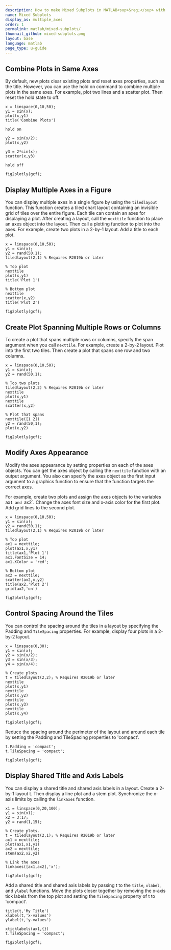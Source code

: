 ```yaml
---
description: How to make Mixed Subplots in MATLAB<sup>&reg;</sup> with Plotly.
name: Mixed Subplots
display_as: multiple_axes
order: 1
permalink: matlab/mixed-subplots/
thumnail_github: mixed-subplots.png
layout: base
language: matlab
page_type: u-guide
---
```



## Combine Plots in Same Axes

By default, new plots clear existing plots and reset axes properties, such as the title. However, you can use the hold on command to combine multiple plots in the same axes. For example, plot two lines and a scatter plot. Then reset the hold state to off.

```{matlab}
x = linspace(0,10,50);
y1 = sin(x);
plot(x,y1)
title('Combine Plots')

hold on

y2 = sin(x/2);
plot(x,y2)

y3 = 2*sin(x);
scatter(x,y3) 

hold off

fig2plotly(gcf);
```

<!--------------------- EXAMPLE BREAK ------------------------->

## Display Multiple Axes in a Figure

You can display multiple axes in a single figure by using the `tiledlayout` function. This function creates a tiled chart layout containing an invisible grid of tiles over the entire figure. Each tile can contain an axes for displaying a plot. After creating a layout, call the `nexttile` function to place an axes object into the layout. Then call a plotting function to plot into the axes. For example, create two plots in a 2-by-1 layout. Add a title to each plot.

```{matlab}
x = linspace(0,10,50);
y1 = sin(x);
y2 = rand(50,1);
tiledlayout(2,1) % Requires R2019b or later

% Top plot
nexttile
plot(x,y1)
title('Plot 1')

% Bottom plot
nexttile
scatter(x,y2)
title('Plot 2')

fig2plotly(gcf);
```

<!--------------------- EXAMPLE BREAK ------------------------->

## Create Plot Spanning Multiple Rows or Columns

To create a plot that spans multiple rows or columns, specify the span argument when you call `nexttile`. For example, create a 2-by-2 layout. Plot into the first two tiles. Then create a plot that spans one row and two columns.

```{matlab}
x = linspace(0,10,50);
y1 = sin(x);
y2 = rand(50,1);

% Top two plots
tiledlayout(2,2) % Requires R2019b or later
nexttile
plot(x,y1)
nexttile
scatter(x,y2)

% Plot that spans
nexttile([1 2])
y2 = rand(50,1);
plot(x,y2)

fig2plotly(gcf);
```

<!--------------------- EXAMPLE BREAK ------------------------->

## Modify Axes Appearance

Modify the axes appearance by setting properties on each of the axes objects. You can get the axes object by calling the `nexttile` function with an output argument. You also can specify the axes object as the first input argument to a graphics function to ensure that the function targets the correct axes.

For example, create two plots and assign the axes objects to the variables ax`1 and `ax2`. Change the axes font size and x-axis color for the first plot. Add grid lines to the second plot.

```{matlab}
x = linspace(0,10,50);
y1 = sin(x);
y2 = rand(50,1);
tiledlayout(2,1) % Requires R2019b or later

% Top plot
ax1 = nexttile;
plot(ax1,x,y1)
title(ax1,'Plot 1')
ax1.FontSize = 14;
ax1.XColor = 'red';

% Bottom plot
ax2 = nexttile;
scatter(ax2,x,y2)
title(ax2,'Plot 2')
grid(ax2,'on')

fig2plotly(gcf);
```

<!--------------------- EXAMPLE BREAK ------------------------->

## Control Spacing Around the Tiles

You can control the spacing around the tiles in a layout by specifying the Padding and `TileSpacing` properties. For example, display four plots in a 2-by-2 layout.

```{matlab}
x = linspace(0,30);
y1 = sin(x);
y2 = sin(x/2);
y3 = sin(x/3);
y4 = sin(x/4);

% Create plots
t = tiledlayout(2,2); % Requires R2019b or later
nexttile
plot(x,y1)
nexttile
plot(x,y2)
nexttile
plot(x,y3)
nexttile
plot(x,y4)

fig2plotly(gcf);
```

Reduce the spacing around the perimeter of the layout and around each tile by setting the Padding and TileSpacing properties to 'compact'.

```{matlab}
t.Padding = 'compact';
t.TileSpacing = 'compact';

fig2plotly(gcf);
```

<!--------------------- EXAMPLE BREAK ------------------------->

## Display Shared Title and Axis Labels

You can display a shared title and shared axis labels in a layout. Create a 2-by-1 layout t. Then display a line plot and a stem plot. Synchronize the x-axis limits by calling the `linkaxes` function.

```{matlab}
x1 = linspace(0,20,100);
y1 = sin(x1);
x2 = 3:17;
y2 = rand(1,15);

% Create plots.
t = tiledlayout(2,1); % Requires R2019b or later
ax1 = nexttile;
plot(ax1,x1,y1)
ax2 = nexttile;
stem(ax2,x2,y2)

% Link the axes
linkaxes([ax1,ax2],'x');

fig2plotly(gcf);
```

Add a shared title and shared axis labels by passing t to the `title`, `xlabel`, and `ylabel` functions. Move the plots closer together by removing the x-axis tick labels from the top plot and setting the `TileSpacing` property of t to 'compact'.

```{matlab}
title(t,'My Title')
xlabel(t,'x-values')
ylabel(t,'y-values')

xticklabels(ax1,{})
t.TileSpacing = 'compact';

fig2plotly(gcf);
```

<!--------------------- EXAMPLE BREAK ------------------------->